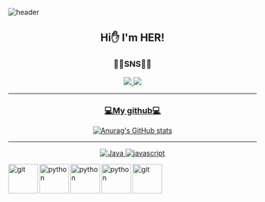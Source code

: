 ![header](https://capsule-render.vercel.app/api?type=waving&animation=fadeIn&color=auto&height=280&section=header&text=HER's%20room&fontSize=90)
<div align=center>

  
## Hi✋ I'm HER!   
   
### 🏳️‍🌈SNS🏳️‍🌈

</div>
<div align=center>
  <a href="https://www.instagram.com/min.sup/coding_ori">
<img src="https://img.shields.io/badge/Instagram-E4405F?style=for-the-badge&logo=Instagram&logoColor=white">  
  <a href="https://www.youtube.com/@her97/coding_ori">
<img src="https://img.shields.io/badge/YouTube-FF0000?style=for-the-badge&logo=YouTube&logoColor=white">   


---
  ### 💻My github💻

![Anurag's GitHub stats](https://github-readme-stats.vercel.app/api?username=her9797&show_icons=true&theme=radical)

  
--- 
 
![Java](https://img.shields.io/badge/Java-007396.svg?&style=for-the-badge&logo=Java&logoColor=white)
![javascript](https://img.shields.io/badge/javascript-F7DF1E.svg?&style=for-the-badge&logo=javascript&logoColor=#F7DF1E)

  </div


<!--
**her9797/her9797** is a ✨ _special_ ✨ repository because its `README.md` (this file) appears on your GitHub profile.
-->

<img align="left" alt="git" height="60" width="60" src="https://cdn.jsdelivr.net/gh/devicons/devicon/icons/github/github-original-wordmark.svg" />
<img align="left" alt="python" height="60" width="60" src="https://cdn.jsdelivr.net/gh/devicons/devicon/icons/python/python-original.svg" alt=/>
<img align="left" alt="python" height="60" width="60" src="https://cdn.jsdelivr.net/gh/devicons/devicon/icons/vscode/vscode-original-wordmark.svg"/>
<img align="left" alt="python" height="60" width="60" src="https://cdn.jsdelivr.net/gh/devicons/devicon/icons/java/java-original.svg"/>
<img align="left" alt="git" height="60" width="60" src="https://cdn.jsdelivr.net/gh/devicons/devicon/icons/git/git-original-wordmark.svg"/>
